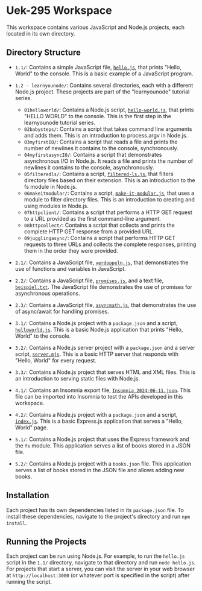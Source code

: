 # Uek-295 Workspace

This workspace contains various JavaScript and Node.js projects, each located in its own directory.

## Directory Structure

- `1.1/`: Contains a simple JavaScript file, [`hello.js`](1.1/hello.js), that prints "Hello, World" to the console. This is a basic example of a JavaScript program.

- `1.2 - learnyounode/`: Contains several directories, each with a different Node.js project. These projects are part of the "learnyounode" tutorial series.
  - `01helloworld/`: Contains a Node.js script, [`hello-world.js`](1.2%20-%20learnyounode/01helloworld/hello-world.js), that prints "HELLO WORLD" to the console. This is the first step in the learnyounode tutorial series.
  - `02babysteps/`: Contains a script that takes command line arguments and adds them. This is an introduction to process.argv in Node.js.
  - `03myfirstIO/`: Contains a script that reads a file and prints the number of newlines it contains to the console, synchronously.
  - `04myfirstasyncIO/`: Contains a script that demonstrates asynchronous I/O in Node.js. It reads a file and prints the number of newlines it contains to the console, asynchronously.
  - `05filteredls/`: Contains a script, [`filtered-ls.js`](1.2%20-%20learnyounode/05filteredls/filtered-ls.js), that filters directory files based on their extension. This is an introduction to the fs module in Node.js.
  - `06makeitmodular/`: Contains a script, [`make-it-modular.js`](1.2%20-%20learnyounode/06makeitmodular/make-it-modular.js), that uses a module to filter directory files. This is an introduction to creating and using modules in Node.js.
  - `07httpclient/`: Contains a script that performs a HTTP GET request to a URL provided as the first command-line argument.
  - `08httpcollect/`: Contains a script that collects and prints the complete HTTP GET response from a provided URL.
  - `09jugglingasync/`: Contains a script that performs HTTP GET requests to three URLs and collects the complete responses, printing them in the order they were provided.

- `2.1/`: Contains a JavaScript file, [`verdoppeln.js`](2.1/verdoppeln.js), that demonstrates the use of functions and variables in JavaScript.

- `2.2/`: Contains a JavaScript file, [`promises.js`](2.2/promises.js), and a text file, [`beispiel.txt`](2.2/beispiel.txt). The JavaScript file demonstrates the use of promises for asynchronous operations.

- `2.3/`: Contains a JavaScript file, [`asyncmath.js`](2.3/asyncmath.js), that demonstrates the use of async/await for handling promises.

- `3.1/`: Contains a Node.js project with a `package.json` and a script, [`helloworld.js`](3.1/helloworld.js). This is a basic Node.js application that prints "Hello, World" to the console.

- `3.2/`: Contains a Node.js server project with a `package.json` and a server script, [`server.mjs`](3.2/server.mjs). This is a basic HTTP server that responds with "Hello, World" for every request.

- `3.3/`: Contains a Node.js project that serves HTML and XML files. This is an introduction to serving static files with Node.js.

- `4.1/`: Contains an Insomnia export file, [`Insomnia_2024-06-11.json`](4.1/Insomnia_2024-06-11.json). This file can be imported into Insomnia to test the APIs developed in this workspace.

- `4.2/`: Contains a Node.js project with a `package.json` and a script, [`index.js`](4.2/index.js). This is a basic Express.js application that serves a "Hello, World" page.

- `5.1/`: Contains a Node.js project that uses the Express framework and the `fs` module. This application serves a list of books stored in a JSON file.

- `5.2/`: Contains a Node.js project with a `books.json` file. This application serves a list of books stored in the JSON file and allows adding new books.

## Installation

Each project has its own dependencies listed in its `package.json` file. To install these dependencies, navigate to the project's directory and run `npm install`.

## Running the Projects

Each project can be run using Node.js. For example, to run the `hello.js` script in the `1.1/` directory, navigate to that directory and run `node hello.js`. For projects that start a server, you can visit the server in your web browser at `http://localhost:3000` (or whatever port is specified in the script) after running the script.
